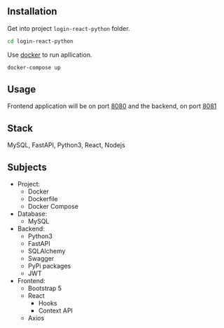 ## Installation

Get into project `login-react-python` folder.

```bash
cd login-react-python
```

Use [docker](https://docs.docker.com/engine/install/) to run apllication.

```bash
docker-compose up
```

## Usage

Frontend application will be on port [8080](http://localhost:8080/) and the backend, on port [8081](http://localhost:8081/)

## Stack
MySQL, FastAPI, Python3, React, Nodejs

## Subjects
- Project:
  - Docker
  - Dockerfile
  - Docker Compose
- Database:
  - MySQL
- Backend:
  - Python3
  - FastAPI
  - SQLAlchemy
  - Swagger
  - PyPi packages
  - JWT
- Frontend:
  - Bootstrap 5
  - React
    - Hooks
    - Context API
  - Axios
